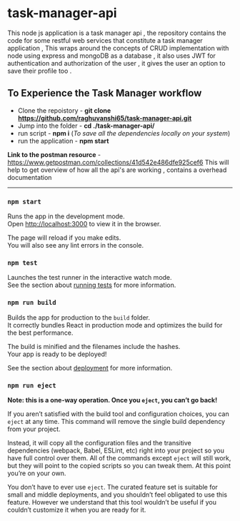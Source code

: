 # task-manager-api
This node js application is a task manager api , the repository contains the code for some restful web services that constitute a task manager application , This wraps around the concepts of CRUD implementation with node using express and mongoDB as a database , it also uses JWT for authentication and authorization of the user , it gives the user an option to save their profile too .


## To Experience the Task Manager workflow
* Clone the repoistory - **git clone https://github.com/raghuvanshi65/task-manager-api.git**
* Jump into the folder - **cd ./task-manager-api/**
* run script - **npm i** (*To save all the dependencies locally on your system*)
* run the application - **npm start** 

**Link to the postman resource** - <https://www.getpostman.com/collections/41d542e486dfe925cef6>
This will help to get overview of how all the api's are working , contains a overhead documentation

- - - - - - - - - - - - - - - - - - - - - - - - - - - - - - - - - - - - - - - - - - - - - - - -

### `npm start`

Runs the app in the development mode.\
Open [http://localhost:3000](http://localhost:3000) to view it in the browser.

The page will reload if you make edits.\
You will also see any lint errors in the console.

### `npm test`

Launches the test runner in the interactive watch mode.\
See the section about [running tests](https://facebook.github.io/create-react-app/docs/running-tests) for more information.

### `npm run build`

Builds the app for production to the `build` folder.\
It correctly bundles React in production mode and optimizes the build for the best performance.

The build is minified and the filenames include the hashes.\
Your app is ready to be deployed!

See the section about [deployment](https://facebook.github.io/create-react-app/docs/deployment) for more information.

### `npm run eject`

**Note: this is a one-way operation. Once you `eject`, you can’t go back!**

If you aren’t satisfied with the build tool and configuration choices, you can `eject` at any time. This command will remove the single build dependency from your project.

Instead, it will copy all the configuration files and the transitive dependencies (webpack, Babel, ESLint, etc) right into your project so you have full control over them. All of the commands except `eject` will still work, but they will point to the copied scripts so you can tweak them. At this point you’re on your own.

You don’t have to ever use `eject`. The curated feature set is suitable for small and middle deployments, and you shouldn’t feel obligated to use this feature. However we understand that this tool wouldn’t be useful if you couldn’t customize it when you are ready for it.

